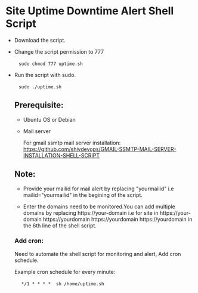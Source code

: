 # Site Uptime Downtime Alert Shell Script

* Download the script.

* Change the script permission to 777
  
  ` ` ` sudo chmod 777 uptime.sh ` ` `

* Run the script with sudo.
    
    ` ` ` sudo ./uptime.sh ` ` `
    
  ## Prerequisite:

    * Ubuntu OS or Debian
    * Mail server
       
         For gmail ssmtp mail server installation: https://github.com/shivdevops/GMAIL-SSMTP-MAIL-SERVER-INSTALLATION-SHELL-SCRIPT 
    
    
    ## Note:  
    
    * Provide your mailid for mail alert by replacing "yourmailid" i.e mailid="yourmailid" in the begining of the script.
    
    * Enter the domains need to be  monitored.You can add multiple domains by replacing https://your-domain i.e for site in  https://your-domain https://yourdomain https://yourdomain https://yourdomain in the 6th line of the shell script.

    ### Add cron:

     Need to automate the shell script for monitoring and alert, Add cron schedule.  
   
     Example cron schedule for every minute: 
  
     ` ` `  */1 * * * *  sh /home/uptime.sh ` ` `








   
